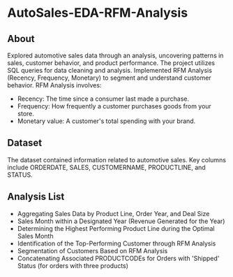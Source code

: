 # AutoSales-EDA-RFM-Analysis
## About
Explored automotive sales data through an analysis, uncovering patterns in sales, customer behavior, and product performance. The project utilizes SQL queries for data cleaning and analysis. Implemented RFM Analysis (Recency, Frequency, Monetary) to segment and understand customer behavior.
RFM Analysis involves:

- Recency: The time since a consumer last made a purchase.
- Frequency: How frequently a customer purchases goods from your store.
- Monetary value: A customer's total spending with your brand.

## Dataset
The dataset contained information related to automotive sales. Key columns include ORDERDATE, SALES, CUSTOMERNAME, PRODUCTLINE, and STATUS.

## Analysis List
- Aggregating Sales Data by Product Line, Order Year, and Deal Size
- Sales Month within a Designated Year (Revenue Generated for the Year)
- Determining the Highest Performing Product Line during the Optimal Sales Month
- Identification of the Top-Performing Customer through RFM Analysis
- Segmentation of Customers Based on RFM Analysis
- Concatenating Associated PRODUCTCODEs for Orders with 'Shipped' Status (for orders with three products)
